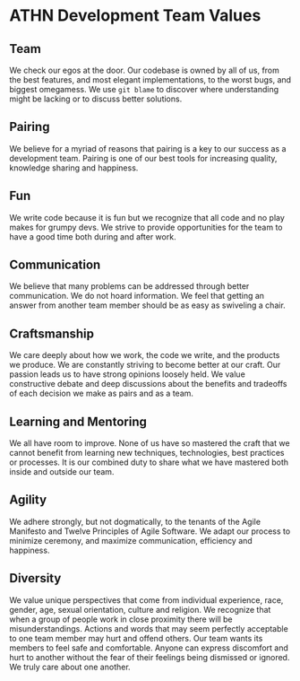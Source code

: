 ATHN Development Team Values
============================

Team
---------------------------------
We check our egos at the door. Our codebase is owned by all of us, from the best features, and most elegant implementations, to the worst bugs, and biggest omegamess. We use `git blame` to discover where understanding might be lacking or to discuss better solutions.

Pairing
---------------------------------
We believe for a myriad of reasons that pairing is a key to our success as a development team. Pairing is one of our best tools for increasing quality, knowledge sharing and happiness.

Fun
---------------------------------
We write code because it is fun but we recognize that all code and no play makes for grumpy devs. We strive to provide opportunities for the team to have a good time both during and after work.

Communication
---------------------------------
We believe that many problems can be addressed through better communication. We do not hoard information. We feel that getting an answer from another team member should be as easy as swiveling a chair. 

Craftsmanship
---------------------------------
We care deeply about how we work, the code we write, and the products we produce. We are constantly striving to become better at our craft. Our passion leads us to have strong opinions loosely held. We value constructive debate and deep discussions about the benefits and tradeoffs of each decision we make as pairs and as a team.

Learning and Mentoring
---------------------------------
We all have room to improve. None of us have so mastered the craft that we cannot benefit from learning new techniques, technologies, best practices or processes. It is our combined duty to share what we have mastered both inside and outside our team.

Agility
---------------------------------
We adhere strongly, but not dogmatically, to the tenants of the Agile Manifesto and Twelve Principles of Agile Software. We adapt our process to minimize ceremony, and maximize communication, efficiency and happiness.

Diversity
---------------------------------
We value unique perspectives that come from individual experience, race, gender, age, sexual orientation, culture and religion. We recognize that when a group of people work in close proximity there will be misunderstandings. Actions and words that may seem perfectly acceptable to one team member may hurt and offend others. Our team wants its members to feel safe and comfortable. Anyone can express discomfort and hurt to another without the fear of their feelings being dismissed or ignored. We truly care about one another. 







